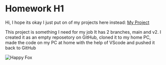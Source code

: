 # Homework H1
Hi, I hope its okay I just put on of my projects here instead:
[My Project](https://github.com/VladFeldfix/WireList-to-NETlist "WireList-to-NETlist")

This project is something I need for my job
It has 2 branches, main and v2.
I created it as an empty reposetory on GitHub, cloned it to my home PC, made the code on my PC at home with the help of VScode and pushed it back to GitHub

![Happy Fox](https://images-wixmp-ed30a86b8c4ca887773594c2.wixmp.com/f/d3a3d1c1-b187-4088-9042-69c525165f1f/dco6y5t-0938afaf-2227-46f5-a92a-388942074896.jpg?token=eyJ0eXAiOiJKV1QiLCJhbGciOiJIUzI1NiJ9.eyJzdWIiOiJ1cm46YXBwOjdlMGQxODg5ODIyNjQzNzNhNWYwZDQxNWVhMGQyNmUwIiwiaXNzIjoidXJuOmFwcDo3ZTBkMTg4OTgyMjY0MzczYTVmMGQ0MTVlYTBkMjZlMCIsIm9iaiI6W1t7InBhdGgiOiJcL2ZcL2QzYTNkMWMxLWIxODctNDA4OC05MDQyLTY5YzUyNTE2NWYxZlwvZGNvNnk1dC0wOTM4YWZhZi0yMjI3LTQ2ZjUtYTkyYS0zODg5NDIwNzQ4OTYuanBnIn1dXSwiYXVkIjpbInVybjpzZXJ2aWNlOmZpbGUuZG93bmxvYWQiXX0.yfplQD4Z31eg1AMtaIVJM6S9iasrJJu1c7j4IDlfQjM)